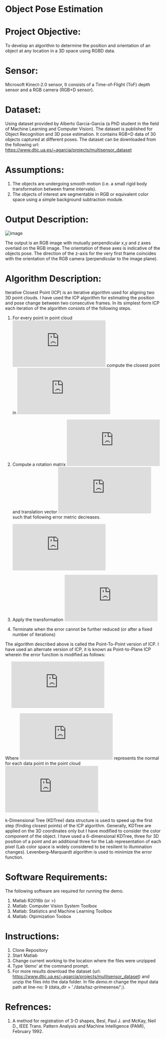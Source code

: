 # Object Pose Estimation 

# Project Objective:
To develop an algorithm to determine the position and orientation of an object at any location in a 3D space using RGBD data.

# Sensor:
Microsoft Kinect-2.0 sensor, It consists of a Time-of-Flight (ToF) depth sensor and a RGB camera (RGB+D sensor). 

# Dataset:
Using dataset provided by Alberto Garcia-Garcia (a PhD student in the field of Machine Learning and Computer Vision). The dataset is published for Object Recognition and 3D pose estimation. It contains RGB+D data of 30 objects captured at different poses. The dataset can be downloaded from the following url: https://www.dtic.ua.es/~agarcia/projects/multisensor_dataset

# Assumptions:
1.	The objects are undergoing smooth motion (i.e. a small rigid body transformation between frame intervals).
2.	The objects of interest are segmentable in RGB or equivalent color space using a simple background subtraction module.

# Output Description:

![image](https://user-images.githubusercontent.com/3444740/39092242-42c397c4-4627-11e8-8de8-4b6f82e8ae5d.png)

The output is an RGB image with mutually perpendicular x,y and z axes overlaid on the RGB image. The orientation of these axes is indicative of the objects pose. The direction of the z-axis for the very first frame coincides with the orientation of the RGB camera (perpendicular to the image plane).

# Algorithm Description:
Iterative Closest Point (ICP) is an iterative algorithm used for aligning two 3D point clouds. I have used the ICP algorithm for estimating the position and pose change between two consecutive frames. In its simplest form ICP each iteration of the algorithm consists of the following steps.

1. For every point in point cloud ![](https://latex.codecogs.com/gif.latex?X) compute the closest point in ![](https://latex.codecogs.com/gif.latex?Y)
  
2. Compute a rotation matrix ![](https://latex.codecogs.com/gif.latex?R) and translation vector ![](https://latex.codecogs.com/gif.latex?T) such that following error metric decreases.
  
      ![](https://latex.codecogs.com/gif.latex?error%20%3D%20%5Csum_i%5Cleft%20%5C%7C%20%28X_iR&plus;T%29%29%20-%20Y_i%5Cright%20%5C%7C_2%5E2)
  
3. Apply the transformation ![](https://latex.codecogs.com/gif.latex?X%27%20%3D%20RX&plus;T)
  
4. Terminate when the error cannot be further reduced (or after a fixed number of iterations)
  
The algorithm described above is called the Point-To-Point version of ICP. I have used an alternate version of ICP, it is known as Point-to-Plane ICP wherein the error function is modified as follows:

      ![](https://latex.codecogs.com/gif.latex?error%20%3D%20%5Csum_i%20%28%28RX_i&plus;T%29%20-%20Y_i%29%5Ceta_i)

Where ![](https://latex.codecogs.com/gif.latex?%5Ceta_i) represents the normal for each data point in the point cloud ![](https://latex.codecogs.com/gif.latex?X).

k-Dimensional Tree (KDTree) data structure is used to speed up the first step (finding closest points) of the ICP algorithm. Generally, KDTree are applied on the 3D coordinates only but I have modified to consider the color component of the object. I have used a 6-dimensional KDTree, three for 3D position of a point and an additional three for the Lab representation of each pixel (Lab color space is widely considered to be resilient to illumination changes). Levenberg–Marquardt algorithm is used to minimize the error function.

# Software Requirements:
The following software are required for running the demo.
1.	Matlab R2016b (or >)
2.	Matlab: Computer Vision System Toolbox
3.	Matlab:  Statistics and Machine Learning Toolbox
4.	Matlab:  Otpimization Toobox

# Instructions:
1. Clone Repository
2.	Start Matlab
3.	Change current working to the location where the files were unzipped
4.	Type ‘demo’ at the command prompt.
5.	For more results download the dataset (url: https://www.dtic.ua.es/~agarcia/projects/multisensor_dataset) and unzip the files into the data folder. In file *demo.m* change the input data path at line-no: 9 (data_dir = './data/taz-primesense/';).

# Refrences:
1. A method for registration of 3-D shapes, Besl, Paul J. and McKay, Neil D., IEEE Trans. Pattern Analysis and Machine Intelligence (PAMI), February 1992.

